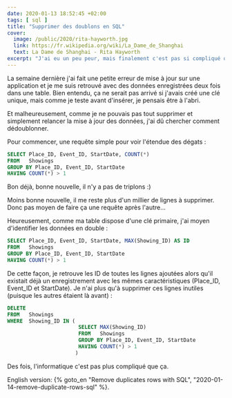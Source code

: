 ```yaml
---
date: 2020-01-13 18:52:45 +02:00
tags: [ sql ]
title: "Supprimer des doublons en SQL"
cover:
  image: /public/2020/rita-hayworth.jpg
  link: https://fr.wikipedia.org/wiki/La_Dame_de_Shanghai
  text: La Dame de Shanghai - Rita Hayworth
excerpt: "J'ai eu un peu peur, mais finalement c'est pas si compliqué que ça de supprimer des lignes en doubles dans une table SQL Server."
---
```


La semaine dernière j'ai fait une petite erreur de mise à jour sur une application et je me suis retrouvé avec des données enregistrées deux fois dans une table. Bien entendu, ça ne serait pas arrivé si j'avais créé une clé unique, mais comme je teste avant d'insérer, je pensais être à l'abri.

Et malheureusement, comme je ne pouvais pas tout supprimer et simplement relancer la mise à jour des données, j'ai dû chercher comment dédoublonner.

Pour commencer, une requête simple pour voir l'étendue des dégats :

```sql
SELECT Place_ID, Event_ID, StartDate, COUNT(*)
FROM   Showings
GROUP BY Place_ID, Event_ID, StartDate
HAVING COUNT(*) > 1
```

Bon déjà, bonne nouvelle, il n'y a pas de triplons :)

Moins bonne nouvelle, il me reste plus d'un millier de lignes à supprimer. Donc pas moyen de faire ça une requête après l'autre...

Heureusement, comme ma table dispose d'une clé primaire, j'ai moyen d'identifier les données en double :

```sql
SELECT Place_ID, Event_ID, StartDate, MAX(Showing_ID) AS ID
FROM   Showings
GROUP BY Place_ID, Event_ID, StartDate
HAVING COUNT(*) > 1
```

De cette façon, je retrouve les ID de toutes les lignes ajoutées alors qu'il existait déjà un enregistrement avec les mêmes caractéristiques (Place_ID, Event_ID et StartDate). Je n'ai plus qu'à supprimer ces lignes inutiles (puisque les autres étaient là avant) :

```sql
DELETE
FROM   Showings
WHERE  Showing_ID IN (
                       SELECT MAX(Showing_ID)
                       FROM   Showings
                       GROUP BY Place_ID, Event_ID, StartDate
                       HAVING COUNT(*) > 1
                      )
```

Des fois, l'informatique c'est pas plus compliqué que ça.

<div class="encart">

English version: {% goto_en "Remove duplicates rows with SQL", "2020-01-14-remove-duplicate-rows-sql" %}.

</div>
